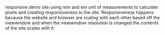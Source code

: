 responsive demo site using rem and em unit of measurements to calculate pixels and creating responsiveness to the site. Responsiveness happens because the website and browser are scaling with each other based off the viewwindow and when the viewwindow resolution is changed the contents of the site scales with it. 
